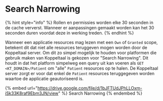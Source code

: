 # Search Narrowing

{% hint style="info" %}
Rollen en permissies worden elke 30 seconden in de cache ververst. Wanneer er  aanpassingen gemaakt worden kan het 30 seconden duren voordat deze in werking treden.
{% endhint %}

Wanneer een applicatie resources mag lezen met een `Own` of `Granted` scope, betekent dit dat niet alle resources teruggeven mogen worden door de Koppeltaal server. Om dit zo simpel mogelijk te houden voor platformen die gebruik maken van Koppeltaal is gekozen voor "Search Narrowing". Dit houdt in dat het platform simpelweg een query uit kan voeren als `GET <KT_DOMAIN>/Patient` om "alle" `Patient` resources op te halen. De Koppeltaal server zorgt er voor dat enkel de `Patient` resources teruggegeven worden waartoe de applicatie geautoriseerd is.&#x20;

{% embed url="https://drive.google.com/file/d/1bJFTUdJPhLLOxm-iSk33K8raf9Ebm3JN/view" %}
Search Narrowing
{% endembed %}

